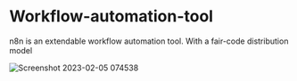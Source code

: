 # Workflow-automation-tool
n8n is an extendable workflow automation tool. With a fair-code distribution model 

![Screenshot 2023-02-05 074538](https://user-images.githubusercontent.com/93249038/216798541-0360bb89-55c4-4a98-8126-967da3f304ac.png)
